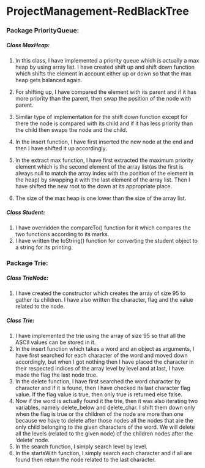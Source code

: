 # ProjectManagement-RedBlackTree

### Package PriorityQueue: 
##### Class MaxHeap: 

1. In this class, I have implemented a priority queue which is actually a max heap by using array list. I have created shift up and shift down function which shifts the element in account either up or down so that the max heap gets balanced again.  

2. For shifting up, I have compared the element with its parent and if it has more priority than the parent, then swap the position of the node with parent.  

3. Similar type of implementation for the shift down function except for there the node is compared with its child and if it has less priority than the child then swaps the node and the child. 

4. In the insert function, I have first inserted the new node at the end and then I have shifted it up accordingly. 

5. In the extract max function, I have first extracted the maximum priority element which is the second element of the array list(as the first is always null to match the array index with the position of the element in the heap) by swapping it with the last element of the array list. Then I have shifted the new root to the down at its appropriate place. 

6. The size of the max heap is one lower than the size of the array list. 

##### Class Student: 

1. I have overridden the compareTo() function for it which compares the two functions according to its marks. 
2. I have written the toString() function for converting the student object to a string for its printing. 

### Package Trie: 
##### Class TrieNode: 
1. I have created the constructor which creates the array of size 95 to gather its children. I have also written the character, flag and the value related to the node. 
 
##### Class Trie: 
1. I have implemented the trie using the array of size 95 so that all the ASCII values can be stored in it. 
2. In the insert function which takes a word and an object as arguments, I have first searched for each character of the word and moved down accordingly, but when I got nothing then  I have placed the character in their respected indices of the array level by level and at last, I have made the flag the last node true. 
3. In the delete function, I have first searched the word character by character and if it is found, then I have checked its last character flag value. If the flag value is true, then only true is returned else false. 
4. Now if the word is actually found it the trie, then it was also iterating two variables, namely delete_below and delete_char. I shift them down only when the flag is true or the children of the node are more than one because we have to delete after those nodes all the nodes that are the only child belonging to the given characters of the word. We will delete all the levels (related to the given node) of the children nodes after the ‘delete’ node. 
5. In the search function, I simply search level by level. 
6. In the startsWith function, I simply search each character and if all are found then return the node related to the last character. 
